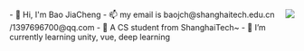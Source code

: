  <img align="right" src="https://github-readme-stats.vercel.app/api?username=baojiacheng&show_icons=true&icon_color=CE1D2D&text_color=718096&bg_color=ffffff&hide_title=true" /> 
- 👋 Hi, I'm Bao JiaCheng  
- 📫 my email is baojch@shanghaitech.edu.cn /1397696700@qq.com  
- 🔭 A CS student from ShanghaiTech~  
- 🌱 I’m currently learning unity, vue, deep learning  
 
 
<!-- 
**baojiacheng/baojiacheng** is a ✨ _special_ ✨ repository because its `README.md` (this file) appears on your GitHub profile.

Here are some ideas to get you started:

- 🔭 I’m currently working on ...
- 🌱 I’m currently learning ...
- 👯 I’m looking to collaborate on ...
- 🤔 I’m looking for help with ...
- 💬 Ask me about ...
- 📫 How to reach me: ...
- 😄 Pronouns: ...
- ⚡ Fun fact: ...
-->

